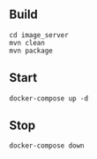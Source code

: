## Build
```
cd image_server
mvn clean
mvn package
```

## Start
```
docker-compose up -d
```

## Stop
```
docker-compose down
```
